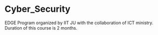 # Cyber_Security
EDGE Program organized by IIT JU with the collaboration of ICT ministry.
Duration of this course is 2 months.
